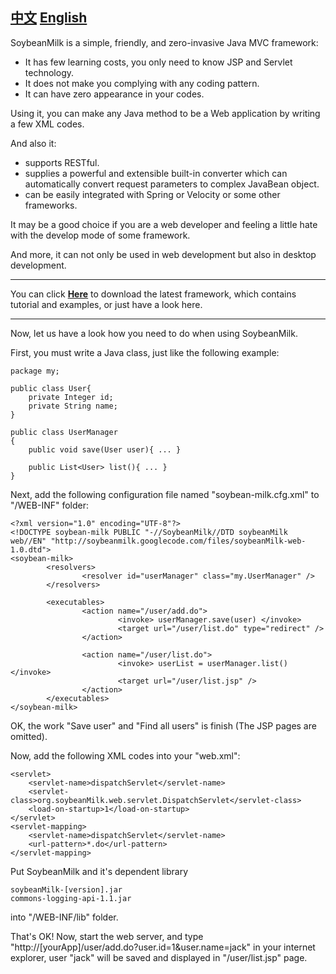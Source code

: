 <h2><a href='http://code.google.com/p/soybeanmilk'>中文</a>    <a href='http://code.google.com/p/soybeanmilk/wiki/home_en'>English</a></h2>

SoybeanMilk is a simple, friendly, and zero-invasive Java MVC framework:

  * It has few learning costs, you only need to know JSP and Servlet technology.
  * It does not make you complying with any coding pattern.
  * It can have zero appearance in your codes.

Using it, you can make any Java method to be a Web application by writing a few XML codes.

And also it:

  * supports RESTful.
  * supplies a powerful and extensible built-in converter which can automatically convert request parameters to complex JavaBean object.
  * can be easily integrated with Spring or Velocity or some other frameworks.

It may be a good choice if you are a web developer and feeling a little hate with the develop mode of some framework.

And more, it can not only be used in web development but also in desktop development.


---

You can click **[Here](http://code.google.com/p/soybeanmilk/downloads/list)** to download the latest framework, which contains tutorial and examples, or just have a look here.

---


Now, let us have a look how you need to do when using SoybeanMilk.

First, you must write a Java class, just like the following example:
```
package my;

public class User{
    private Integer id;
    private String name;
}

public class UserManager
{
    public void save(User user){ ... }
    
    public List<User> list(){ ... }
}
```
Next, add the following configuration file named "soybean-milk.cfg.xml" to "/WEB-INF" folder:
```
<?xml version="1.0" encoding="UTF-8"?> 
<!DOCTYPE soybean-milk PUBLIC "-//SoybeanMilk//DTD soybeanMilk web//EN" "http://soybeanmilk.googlecode.com/files/soybeanMilk-web-1.0.dtd">
<soybean-milk>
        <resolvers>
                <resolver id="userManager" class="my.UserManager" />
        </resolvers>

        <executables>
                <action name="/user/add.do">
                        <invoke> userManager.save(user) </invoke>
                        <target url="/user/list.do" type="redirect" />
                </action>
                
                <action name="/user/list.do">
                        <invoke> userList = userManager.list() </invoke>
                        <target url="/user/list.jsp" />
                </action>
        </executables>
</soybean-milk>
```

OK, the work "Save user" and "Find all users" is finish (The JSP pages are omitted).

Now, add the following XML codes into your "web.xml":
```
<servlet>
    <servlet-name>dispatchServlet</servlet-name>
    <servlet-class>org.soybeanMilk.web.servlet.DispatchServlet</servlet-class>
    <load-on-startup>1</load-on-startup>
</servlet>
<servlet-mapping>
    <servlet-name>dispatchServlet</servlet-name>
    <url-pattern>*.do</url-pattern>
</servlet-mapping>
```

Put SoybeanMilk and it's dependent library
```
soybeanMilk-[version].jar
commons-logging-api-1.1.jar
```
into "/WEB-INF/lib" folder.

That's OK!
Now, start the web server, and type "http://[yourApp]/user/add.do?user.id=1&user.name=jack" in your internet explorer, user "jack" will be saved and displayed in "/user/list.jsp" page.